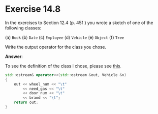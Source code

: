 # Exercise 14.8

In the exercises to Section 12.4 (p. 451 ) you wrote a sketch of one of the following classes:

(a) `Book` (b) `Date` (c) `Employee` (d) `Vehicle` (e) `Object` (f) `Tree`

Write the output operator for the class you chose.

**Answer**:

To see the definition of the class I chose, please see [this](../Chapter-12/Exercise-12.20).

```cpp
std::ostream& operator<<(std::ostream &out, Vehicle &v)
{
    out << wheel_num << "\t"
        << need_gas << "\t"
        << door_num << "\t"
        << brand << "\t";
    return out;
}
```